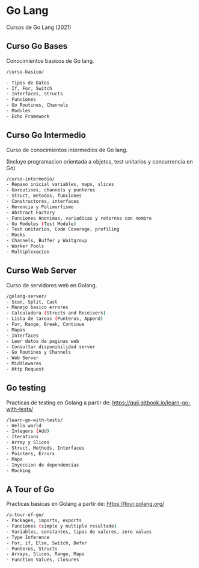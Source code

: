 
# Go Lang

Cursos de Go Lang (2021)

## Curso Go Bases

Conocimientos basicos de Go lang.

```bash
/curso-basico/

- Tipos de Datos
- If, For, Switch
- Interfaces, Structs
- Funciones
- Go Routines, Channels
- Modules
- Echo Framework
```

## Curso Go Intermedio

Curso de conocimientos intermedios de Go lang. 

(Incluye programacion orientada a objetos, test unitarios y concurrencia en Go)

```bash
/curso-intermedio/
- Repaso inicial variables, maps, slices
- Goroutines, channels y punteros
- Struct, metodos, funciones 
- Constructores, interfaces
- Herencia y Polimorfismo
- Abstract Factory
- Funciones Anonimas, variadicas y retornos con nombre
- Go Modules (Test Module)
- Test unitarios, Code Coverage, profiling
- Mocks
- Channels, Buffer y Waitgroup
- Worker Pools
- Multiplexacion
```

## Curso Web Server

Curso de servidores web en Golang. 

```bash
/golang-server/
- Scan, Split, Cast
- Manejo basico errores
- Calculadora (Structs and Receivers)
- Lista de tareas (Punteros, Append)
- For, Range, Break, Continue
- Mapas
- Interfaces
- Leer datos de paginas web
- Consultar disponibilidad server
- Go Routines y Channels
- Web Server
- Middlewares
- Http Request
```

## Go testing

Practicas de testing en Golang a partir de:
https://quii.gitbook.io/learn-go-with-tests/

```bash
/learn-go-with-tests/
- Hello world
- Integers (Add)
- Iterations
- Array y Slices
- Struct, Methods, Interfaces
- Pointers, Errors
- Maps
- Inyeccion de dependencias
- Mocking
```

## A Tour of Go
Practicas basicas en Golang a partir de:
https://tour.golang.org/

```bash
/a-tour-of-go/
- Packages, imports, exports
- Funciones (simple y multiple resultado)
- Variables, constantes, tipos de valores, zero values
- Type Inference
- For, if, Else, Switch, Defer
- Punteros, Structs
- Arrays, Slices, Range, Maps
- Function Values, Closures
```

